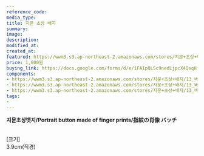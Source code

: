 ```yaml
---
reference_code:
media_type:
title: 지문 초상 배지
summary:
image:
description:
modified_at:
created_at:
featured: https://wwm3.s3.ap-northeast-2.amazonaws.com/stores/지문+초상+배지/13_버튼+(1)r.jpg
price: 1,000원
buying_link: https://docs.google.com/forms/d/e/1FAIpQLSc9nedLjpcX4QsqHfsDClSUvnY_z8JjKZMrkfDJmnqozNUliA/viewform
components:
- https://wwm3.s3.ap-northeast-2.amazonaws.com/stores/지문+초상+배지/13_버튼+(1)r.jpg
- https://wwm3.s3.ap-northeast-2.amazonaws.com/stores/지문+초상+배지/13_버튼+(2)r.jpg
- https://wwm3.s3.ap-northeast-2.amazonaws.com/stores/지문+초상+배지/13_버튼+(3)r.jpg
tags:
-
---
```

**지문초상뱃지/Portrait button made of finger prints/指紋の肖像 バッチ**

\
[크기]\
3.9cm(직경)
